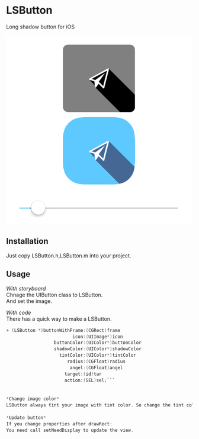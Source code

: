 LSButton
==============================
Long shadow button for iOS

<img src="./sample.gif" alt="Screenshot" />

Installation
------------
Just copy LSButton.h,LSButton.m into your project.

Usage
-----
*With storyboard*  
Chnage the UIButton class to LSButton.  
And set the image.  


*With code*  
There has a quick way to make a LSButton.  
```objective-c
+ (LSButton *)buttonWithFrame:(CGRect)frame
                         icon:(UIImage*)icon
                  buttonColor:(UIColor*)buttonColor
                  shadowColor:(UIColor*)shadowColor
                    tintColor:(UIColor*)tintColor
                       radius:(CGFloat)radius
                        angel:(CGFloat)angel
                      target:(id)tar
                      action:(SEL)sel;```


*Change image color*  
LSButton always tint your image with tint color. So change the tint color.

*Update button*  
If you change properties after drawRect:  
You need call setNeedDisplay to update the view.
